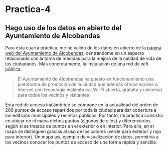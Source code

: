 # Practica-4

## Hago uso de los datos en abierto del Ayuntamiento de Alcobendas

Para esta cuarta práctica, me he valido de los datos en abierto de la [página web del Ayuntamiento de Alcobendas](https://www.alcobendas.org/es/ayuntamiento), centrándome en un aspecto relacionado con la toma de medidas para la mejora de la calidad de vida de los ciudadanos. Más concretamente, la instalación de una red de wifi pública:

> El Ayuntamiento de Alcobendas ha puesto en funcionamiento una plataforma de promoción de la ciudad que además ofrece acceso a internet con tecnología inalámbrica: Wi-Fi abierta, gratuita y universal para todos los vecinos y visitantes

Esta red de acceso inalámbrico se compone en la actualidad del orden de 200 puntos de acceso repartidos por toda la ciudad para dar cobertura a los edificios municipales y recintos públicos. Por tanto, mi práctica consistía en ubicar en el mapa dichos puntos (algunos de ellos) y diferenciarlos según si se trataba de puntos en el exterior o en interior. Para ello, en el mapa se distinguen gracias al uso de los colores (verde para exterior y rojo para interior). Un mapa así, ejemplo de visualización de datos, permitiría a los vecinos conocer los puntos de acceso de una forma rápida y sencilla.
